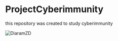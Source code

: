 # ProjectCyberimmunity
this repository was created to study cyberimmunity




![DiaramZD](https://user-images.githubusercontent.com/91672947/207662724-a8ad9b65-cf3e-4368-97b2-32cfafffc1e4.jpg)
